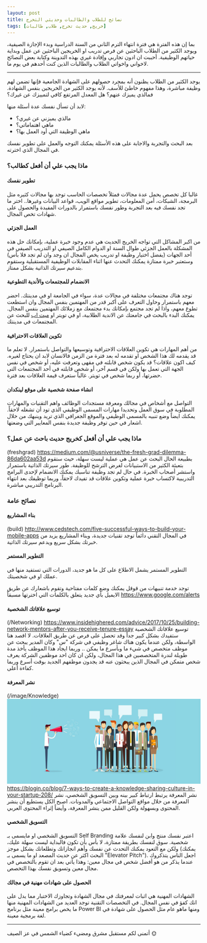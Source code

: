 ```yaml
---
layout: post
title: نصائح للطلاب والطالبات وحديثي التخرج
tags: [خريج, حديث تخرج, طلاب, طالبات]
---
```


بما إن هذه الفترة هي فترة انتهاء الترم الثاني من السنة الدراسية وبدء الإجازة الصيفية، ويوجد الكثير من الطلاب الباحثين عن فرص تدريب او الخريجين الباحثين عن عمل وبداية حياتهم الوظيفية.
أحببت ان ادون تجاربي وإفادة غيري بهذه التدوينة وكتابة بعض النصائح لاخواني واخواتي الطلاب والطالبات الذين كنت أحدهم في يوم ما.

---

يوجد الكثير من الطلاب يظنون أنه بمجرد حصولهم على الشهادة الجامعية فإنها تضمن لهم وظيفة مباشرة، وهذا مفهوم خاطئ للأسف. لأنه يوجد الكثير من الخريجين بنفس الشهادة. فمالذي يميزك عنهم؟ هل المعدل المرتفع كافي لتمييزك عن غيرك؟

لابد أن تسأل نفسك عدة أسئلة منها:
- مالذي يميزني عن غيري؟
- ماهي اهتماماتي؟
- ماهي الوظيفة التي أود العمل بها؟

بعد البحث والتجربة والاجابة على هذه الأسئلة يمكنك التوجه والعمل على تطوير نفسك في المجال الذي اخترته.

### ماذا يجب علي أن أفعل كطالب؟

#### تطوير نفسك

غالبا كل تخصص يحمل عدة مجالات فمثلاً تخصصات الحاسب توجد بها مجالات كثيره مثل البرمجة، الشبكات، أمن المعلومات، تطوير مواقع الويب، قواعد البيانات وغيرها.. اختر ما تجد نفسك فيه بعد التجربة وطور نفسك باستمرار بالدورات المفيدة والحصول على شهادات تخص المجال.


#### العمل الجزئي

من اكبر المشاكل التي تواجه الخريج الحديث هي عدم وجود خبرة عملية، بإمكانك حل هذه المشكلة بالعمل الجزئي طوال السنة او الدوام الكامل الصيفي او التدريب الصيفي في أحد الجهات (يفضل اختيار وظيفة او تدريب يخص المجال ان وجد وان لم تجد فلا بأس) وستعتبر خبرة ممتازة يمكنك التحدث عنها اثناء المقابلات الوظيفية المستقبلية وستقوم بتدعيم سيرتك الذاتية بشكل ممتاز.


#### الانضمام للمجتمعات والأندية التطوعية

توجد هناك مجتمعات مختلفة في مجالات عدة، سواء في الجامعة او في مدينتك. احضر معهم باستمرار وحاول التعرف على أكبر قدر من المهتمين بنفس المجال وان استطعت تطوع معهم، واذا لم تجد مجتمع بإمكانك بدء مجتمعك مع زملائك المهتمين بنفس المجال.
يمكنك البدء بالبحث في جامعتك عن الاندية الطلابية، او في تويتر او [ميت اب](https://www.meetup.com) للبحث عن المجتمعات في مدينتك.


#### تكوين العلاقات الاحترافية

من أهم المهارات هي تكوين العلاقات الاحترافية وتوسيعها والتواصل باستمرار.
لا تعلم ما قد يقدمه لك هذا الشخص او تقدمه له بعد فترة من الزمن فالانسان لابد ان يحتاج لغيره.
كيف اكون علاقات؟ قد يكون شخص قابلته في مقهى وتعرفت عليه، أو شخص في نفس الجهة التي تعمل بها ولكن في قسم آخر، أو شخص قابلته في أحد المجتمعات التي حضرتها، أو ربما شخص في تويتر. غالباً ستعرف قيمة العلاقات بعد فترة.


#### انشاء صفحة شخصية على موقع لينكدان

التواصل مع أشخاص في مجالك ومعرفة مستجدات الوظائف واهم التقنيات والمهارات المطلوبة في سوق العمل وتحديدا مهارات المسمى الوظيفي الذي تود أن تشغله لاحقاً.
يمكنك ايضاً وضع تنبيه بالمسمى الوظيفي والموقع الجغرافي الذي تريد وينبهك من خلال اشعار في حين توفر وظيفة جديدة بنفس المعايير التي وضعتها.



### ماذا يجب علي أن أفعل كخريج حديث باحث عن عمل؟

(freshgrad)
https://medium.com/@usniverse/the-fresh-grad-dilemma-86da602aa53d
بطبيعة الحال البحث عن عمل هي عملية ليست سهلة، حيث ستقوم بتعبئة الكثير من الاستبيانات لغرض الترشح للوظيفة.
طور سيرتك الذاتية باستمرار واستشر أصحاب الخبرة.
في حال لم تجد وظيفة تناسبك يمكنك الانضمام لإحدى البرامج التدريبية لاكتساب خبرة عملية وتكوين علاقات قد تفيدك لاحقاً، وربما توظيفك بعد انتهاء البرنامج التدريبي مباشرة.



### نصائح عامة


#### بناء المشاريع

(build)
http://www.cedstech.com/five-successful-ways-to-build-your-mobile-apps
في المجال التقني دائماً توجد تقنيات جديدة، وبناء المشاريع يزيد من خبرتك بشكل سريع ويدعم سيرتك الذاتية.


#### التطوير المستمر

التطوير المستمر يشمل الاطلاع على كل ما هو جديد، الدورات التي تستفيد منها في عملك او في شخصيتك.

توجد خدمة تنبيهات من قوقل يمكنك وضع كلمات مفتاحية وتقوم باشعارك عن طريق الايميل بأي جديد يتعلق بالكلمات التي اخترتها مسبقاً
https://www.google.com/alerts


#### توسيع علاقاتك الشخصية

(/Networking)
https://www.insidehighered.com/advice/2017/10/25/building-network-mentors-after-you-receive-tenure-essay
توسيع علاقاتك الشخصية ستفيدك بشكل كبير جداً وقد تحصل على فرص عن طريق العلاقات.
لا اقصد هنا الواسطة، ولكن عندما يكون هناك شاغر وظيفي في شركة "س" وكان المدير يبحث عن موظف متخصص في شيء ما وبأسرع ما يمكن .. وربما ايجاد هذا الموظف يأخذ مدة طويلة لندرة المتخصصين في هذا المجال، ولكن ان كان احد موظفين الشركة يعرف شخص متمكن في المجال الذين يبحثون عنه قد يجدون موظفهم الجديد بوقت أسرع وربما كفاءة أعلى.


#### نشر المعرفة

(/image/Knowledge)
![اسم الصورة](/images/2020-6-25/knowledge.jpg "وصف الصورة")
https://blogin.co/blog/7-ways-to-create-a-knowledge-sharing-culture-in-your-startup-208/
نشر المعرفة يرتبط ارتباط كبير بينه وبين التسويق الشخصي، نشر المعرفة من خلال مواقع التواصل الاجتماعي والمدونات.
اصبح الكل يستطيع أن ينشر المحتوى وبسهولة ولكن القليل ممن ينشر المعرفة، وأيضاً إثراء المحتوى العربي.


#### التسويق الشخصي

التسويق الشخصي او مايسمى بـ Self Branding
اعتبر نفسك منتج وابن لنفسك علامة شخصية.
سوق لنفسك بطريقة ممتازة، لا بأس بأن تكون فالبداية ليست سهلة عليك، ولكن مع التعود يمكنك التحدث عن نفسك وأهم انجازاتك وتطلعاتك بشكل موجز (يمكنك البحث اكثر عن حديث المصعد او ما يسمى بـ "Elevator Pitch").
اجعل الناس يتذكروك عندما يذكر من هو أفضل شخص في مجال معين: وهذا يأتي بعد ان تقوم بالتخصص في مجال معين وتسويق نفسك بهذا التخصص.


#### الحصول على شهادات مهنية في مجالك

الشهادات المهنية هي اثبات لمعرفتك في مجال الشهادة وتجاوزك الاختبار مما يدل على انك كفؤ في نفس المجال.
في التخصصات التقنية توجد العديد من الشهادات المهنية منها ما يخص برامج معينة مثل برنامج Power BI ومنها ماهو عام مثل الحصول على شهادة في لغة برمجية معينة.

---

أتمنى لكم مستقبل مشرق ومضيء كضياء الشمس في عز الصيف 🌞

